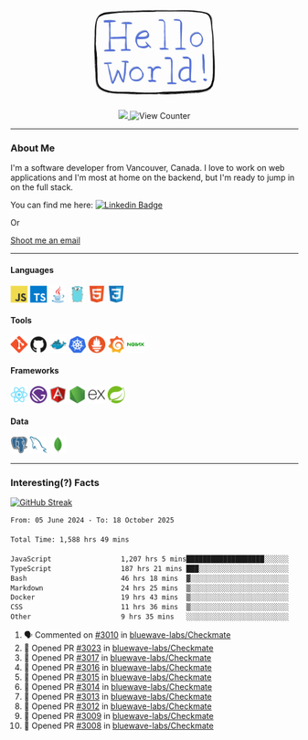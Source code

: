 <div align="center">
    <img src="./img/hello_world.webp" height="200px" width="">
    <div>
        <a href="https://www.linkedin.com/in/ajhollid">
            <img src="https://img.shields.io/badge/LinkedIn-blue"/>
        </a>
        <img src="https://komarev.com/ghpvc/?username=ajhollid&color=yellow" alt="View Counter">
    </div>
</div>

---

### About Me

I'm a software developer from Vancouver, Canada. I love to work on web applications and I'm most at home on the backend, but I'm ready to jump in on the full stack.

You can find me here: [![Linkedin Badge](https://img.shields.io/badge/-ajhollid-blue?style=flat&logo=Linkedin&logoColor=white)](https://www.linkedin.com/in/ajhollid)

Or

[Shoot me an email](mailto:ajhollid@gmail.com)

---

#### Languages

<div>
    <img src="./img/devicons/javascript-original.svg" width=30 height=30 alt="JavaScript">
    <img src="/img/devicons/typescript-original.svg" width=30 height=30 alt="TypeScript">
    <img src="./img/devicons/java-original.svg" width=30 height=30 alt="Java">
    <img src="./img/devicons/go-original.svg" width=30 height=30 alt="Golang">
    <img src="./img/devicons/html5-original.svg" width=30 height=30 alt="HTML 5">
    <img src="./img/devicons/css3-original.svg" width=30 height=30 alt="CSS 3">
</div>

#### Tools

<div>
    <img src="./img/devicons/git-original.svg" width=30 height=30 alt="Git">
    <img src="./img/devicons/github-original.svg" width=30 height=30 alt="Github">
    <img src="./img/devicons/docker-original.svg" width=30 
    height=30 alt="Docker">
    <img src="./img/devicons/kubernetes-original.svg" width=30 height=30 alt="K8">
    <img src="./img/devicons/prometheus-original.svg" width=30 height=30 alt="Prometheus">
    <img src="./img/devicons/grafana-original.svg" width=30 height=30 alt="Grafana">
    <img src="./img/devicons/nginx-original.svg" width=30 height=30 alt="Nginx">
</div>

#### Frameworks

<div>
    <img src="./img/devicons/react-original.svg" width=30 height=30 alt="React">
    <img src="./img/devicons/gatsby-original.svg" width=30 height=30 alt="Gatsby">
    <img src="./img/devicons/angularjs-original.svg" width=30 height=30 alt="AngularJS">
    <img src="./img/devicons/nodejs-original.svg" width=30 height=30 alt="NodeJS">
    <img src="./img/devicons/express-original.svg" width=30 height=30 alt="Express">
    <img src="./img/devicons/spring-original.svg" width=30 height=30 alt="Spring">
</div>

#### Data

<div>
    <img src="./img/devicons/postgresql-original.svg" width=30 height=30 alt="Postgresql">
    <img src="./img/devicons/mysql-original.svg" width=30 height=30 alt="Mysql">
    <img src="./img/devicons/mongodb-original.svg" width=30 height=30 alt="MongoDB">
</div>

---

### Interesting(?) Facts

[![GitHub Streak](http://github-readme-streak-stats.herokuapp.com?user=ajhollid)](https://git.io/streak-stats)

 <!--START_SECTION:waka-->

```txt
From: 05 June 2024 - To: 18 October 2025

Total Time: 1,588 hrs 49 mins

JavaScript                 1,207 hrs 5 mins███████████████████░░░░░░   75.52 %
TypeScript                 187 hrs 21 mins ███░░░░░░░░░░░░░░░░░░░░░░   11.72 %
Bash                       46 hrs 18 mins  ▓░░░░░░░░░░░░░░░░░░░░░░░░   02.90 %
Markdown                   24 hrs 25 mins  ▒░░░░░░░░░░░░░░░░░░░░░░░░   01.53 %
Docker                     19 hrs 43 mins  ▒░░░░░░░░░░░░░░░░░░░░░░░░   01.23 %
CSS                        11 hrs 36 mins  ▒░░░░░░░░░░░░░░░░░░░░░░░░   00.73 %
Other                      9 hrs 35 mins   ░░░░░░░░░░░░░░░░░░░░░░░░░   00.60 %
```

<!--END_SECTION:waka-->


<!--START_SECTION:activity-->
1. 🗣 Commented on [#3010](https://github.com/bluewave-labs/Checkmate/issues/3010#issuecomment-3412736237) in [bluewave-labs/Checkmate](https://github.com/bluewave-labs/Checkmate)
2. 💪 Opened PR [#3023](undefined) in [bluewave-labs/Checkmate](https://github.com/bluewave-labs/Checkmate)
3. 💪 Opened PR [#3017](undefined) in [bluewave-labs/Checkmate](https://github.com/bluewave-labs/Checkmate)
4. 💪 Opened PR [#3016](undefined) in [bluewave-labs/Checkmate](https://github.com/bluewave-labs/Checkmate)
5. 💪 Opened PR [#3015](undefined) in [bluewave-labs/Checkmate](https://github.com/bluewave-labs/Checkmate)
6. 💪 Opened PR [#3014](undefined) in [bluewave-labs/Checkmate](https://github.com/bluewave-labs/Checkmate)
7. 💪 Opened PR [#3013](undefined) in [bluewave-labs/Checkmate](https://github.com/bluewave-labs/Checkmate)
8. 💪 Opened PR [#3012](undefined) in [bluewave-labs/Checkmate](https://github.com/bluewave-labs/Checkmate)
9. 💪 Opened PR [#3009](undefined) in [bluewave-labs/Checkmate](https://github.com/bluewave-labs/Checkmate)
10. 💪 Opened PR [#3008](undefined) in [bluewave-labs/Checkmate](https://github.com/bluewave-labs/Checkmate)
<!--END_SECTION:activity-->
